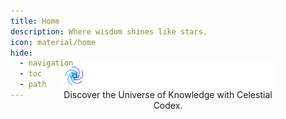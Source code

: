 ```yaml
---
title: Home
description: Where wisdom shines like stars.
icon: material/home
hide:
  - navigation
  - toc
  - path
---
```


#

<div style="margin-top: -100px;"></div>

<div style="max-width: 70%; margin: 0 auto; display: block;">

<img src="assets/images/banners/banner_light_2.png" alt="celestial codex" style="max-width: 100%; max-height: 175px; margin: 0 auto; display: block;" />

<p style="margin: 0 0 30px;" align="center">Discover the Universe of Knowledge with Celestial Codex.</p>

</div>

<style>
  .md-header__source {
    display: none;
  }
  .md-typeset img, .md-typeset svg, .md-typeset video {
    box-shadow: none;
  }
</style>
